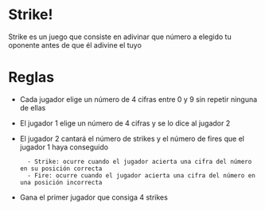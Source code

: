 # Strike!

Strike es un juego que consiste en adivinar que número a elegido tu oponente antes de que él adivine el tuyo


# Reglas

- Cada jugador elige un número de 4 cifras entre 0 y 9 sin repetir ninguna de ellas
- El jugador 1 elige un número de 4 cifras y se lo dice al jugador 2
- El jugador 2 cantará el número de strikes y el número de fires que el jugador 1 haya conseguido

		- Strike: ocurre cuando el jugador acierta una cifra del número en su posición correcta
		- Fire: ocurre cuando el jugador acierta una cifra del número en una posición incorrecta
- Gana el primer jugador que consiga 4 strikes